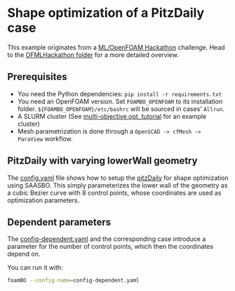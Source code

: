 # Shape optimization of a PitzDaily case

This example originates from a [ML/OpenFOAM Hackathon](https://github.com/OFDataCommittee/OFMLHackathon)
challenge. Head to the
[OFMLHackathon folder](https://github.com/FoamScience/OFMLHackathon/tree/main/2023-07/bayesian-optimization)
for a more detailed overview.

## Prerequisites

- You need the Python dependencies: `pip install -r requirements.txt`
- You need an OpenFOAM version. Set `FOAMBO_OPENFOAM` to its installation folder.
  `${FOAMBO_OPENFOAM}/etc/bashrc` will be sourced in cases' `Allrun`.
- A SLURM cluster (See [multi-objective opt. tutorial](../local/multi-objective/README)
  for an example cluster)
- Mesh parametrization is done through a `OpenSCAD -> cfMesh -> ParaView` workflow.

## PitzDaily with varying lowerWall geometry

The [config.yaml](shape-optimization/config.yaml) file shows how to setup the
[pitzDaily](shape-optimization/pitzDaily) for shape optimization using SAASBO. This simply
parameterizes the lower wall of the geometry as a cubic Bezier curve with 8 control
points, whose coordinates are used as optimization parameters.

## Dependent parameters

The [config-dependent.yaml](./shape-optimization/config-dependent.yaml) and the corresponding
case introduce a parameter for the number of control points, which then the coordinates depend
on.

You can run it with:
```bash
foamBO --config-name=config-dependent.yaml
```
